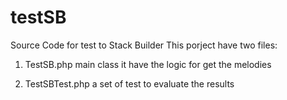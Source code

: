 # testSB
Source Code for test to Stack Builder
This porject have two files:

1. TestSB.php main class it have the logic for get the melodies

2. TestSBTest.php a set of test to evaluate the results
